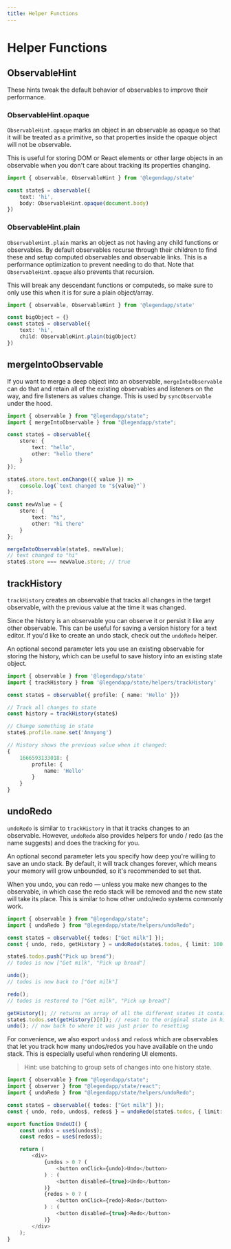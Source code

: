 ```yaml
---
title: Helper Functions
---
```


# Helper Functions

## ObservableHint

These hints tweak the default behavior of observables to improve their performance.

### ObservableHint.opaque

`ObservableHint.opaque` marks an object in an observable as opaque so that it will be treated as a primitive, so that properties inside the opaque object will not be observable.

This is useful for storing DOM or React elements or other large objects in an observable when you don't care about tracking its properties changing.

```typescript
import { observable, ObservableHint } from '@legendapp/state'

const state$ = observable({ 
    text: 'hi', 
    body: ObservableHint.opaque(document.body) 
})
```

### ObservableHint.plain

`ObservableHint.plain` marks an object as not having any child functions or observables. By default observables recurse through their children to find these and setup computed observables and observable links. This is a performance optimization to prevent needing to do that. Note that `ObservableHint.opaque` also prevents that recursion.

This will break any descendant functions or computeds, so make sure to only use this when it is for sure a plain object/array.

```typescript
import { observable, ObservableHint } from '@legendapp/state'

const bigObject = {}
const state$ = observable({ 
    text: 'hi', 
    child: ObservableHint.plain(bigObject) 
})
```

## mergeIntoObservable

If you want to merge a deep object into an observable, `mergeIntoObservable` can do that and retain all of the existing observables and listeners on the way, and fire listeners as values change. This is used by `syncObservable` under the hood.

```typescript
import { observable } from "@legendapp/state";
import { mergeIntoObservable } from "@legendapp/state";

const state$ = observable({ 
    store: { 
        text: "hello", 
        other: "hello there" 
    } 
});

state$.store.text.onChange(({ value }) => 
    console.log(`text changed to "${value}"`)
);

const newValue = { 
    store: { 
        text: "hi", 
        other: "hi there" 
    } 
};

mergeIntoObservable(state$, newValue);
// text changed to "hi"
state$.store === newValue.store; // true
```

## trackHistory

`trackHistory` creates an observable that tracks all changes in the target observable, with the previous value at the time it was changed.

Since the history is an observable you can observe it or persist it like any other observable. This can be useful for saving a version history for a text editor. If you'd like to create an undo stack, check out the `undoRedo` helper.

An optional second parameter lets you use an existing observable for storing the history, which can be useful to save history into an existing state object.

```typescript
import { observable } from '@legendapp/state'
import { trackHistory } from '@legendapp/state/helpers/trackHistory'

const state$ = observable({ profile: { name: 'Hello' }})

// Track all changes to state
const history = trackHistory(state$)

// Change something in state
state$.profile.name.set('Annyong')

// History shows the previous value when it changed:
{
    1666593133018: {
        profile: {
            name: 'Hello'
        }
    }
}
```

## undoRedo

`undoRedo` is similar to `trackHistory` in that it tracks changes to an observable. However, `undoRedo` also provides helpers for undo / redo (as the name suggests) and does the tracking for you.

An optional second parameter lets you specify how deep you're willing to save an undo stack. By default, it will track changes forever, which means your memory will grow unbounded, so it's recommended to set that.

When you undo, you can redo — unless you make new changes to the observable, in which case the redo stack will be removed and the new state will take its place. This is similar to how other undo/redo systems commonly work.

```typescript
import { observable } from "@legendapp/state";
import { undoRedo } from "@legendapp/state/helpers/undoRedo";

const state$ = observable({ todos: ["Get milk"] });
const { undo, redo, getHistory } = undoRedo(state$.todos, { limit: 100 });

state$.todos.push("Pick up bread");
// todos is now ["Get milk", "Pick up bread"]

undo();
// todos is now back to ["Get milk"]

redo();
// todos is restored to ["Get milk", "Pick up bread"]

getHistory(); // returns an array of all the different states it contains
state$.todos.set(getHistory()[0]); // reset to the original state in history
undo(); // now back to where it was just prior to resetting
```

For convenience, we also export `undos$` and `redos$` which are observables that let you track how many undos/redos you have available on the undo stack. This is especially useful when rendering UI elements.

> Hint: use batching to group sets of changes into one history state.

```typescript
import { observable } from "@legendapp/state";
import { observer } from "@legendapp/state/react";
import { undoRedo } from "@legendapp/state/helpers/undoRedo";

const state$ = observable({ todos: ["Get milk"] });
const { undo, redo, undos$, redos$ } = undoRedo(state$.todos, { limit: 100 });

export function UndoUI() {
    const undos = use$(undos$);
    const redos = use$(redos$);

    return (
        <div>
            {undos > 0 ? (
                <button onClick={undo}>Undo</button>
            ) : (
                <button disabled={true}>Undo</button>
            )}
            {redos > 0 ? (
                <button onClick={redo}>Redo</button>
            ) : (
                <button disabled={true}>Redo</button>
            )}
        </div>
    );
}
```